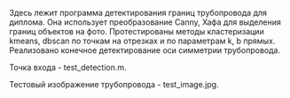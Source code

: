 Здесь лежит программа детектирования границ трубопровода для диплома.
Она использует преобразование Canny, Хафа для выделения границ объектов на фото. 
Протестированы методы кластеризации kmeans, dbscan по точкам на отрезках и
по параметрам k, b прямых. Реализовано конечное детектирование оси симметрии
трубопровода.

Точка входа - test_detection.m.

Тестовый изображение трубопровода - test_image.jpg.
